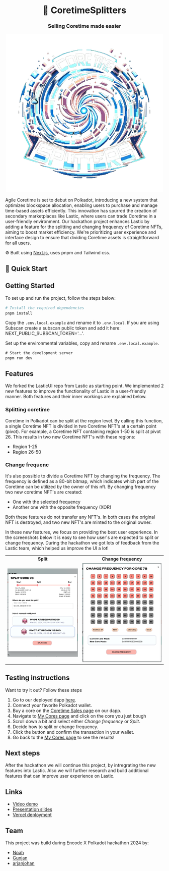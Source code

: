 <div align="center">
  <h1 align="center">🔄 CoretimeSplitters</h1>
  <h3>Selling Coretime made easier</h3>
  <img src="logo.png" alt="logo" />
</div>

Agile Coretime is set to debut on Polkadot, introducing a new system that optimizes blockspace allocation, enabling users to purchase and manage time-based assets efficiently. This innovation has spurred the creation of secondary marketplaces like Lastic, where users can trade Coretime in a user-friendly environment. Our hackathon project enhances Lastic by adding a feature for the splitting and changing frequency of Coretime NFTs, aiming to boost market efficiency. We're prioritizing user experience and interface design to ensure that dividing Coretime assets is straightforward for all users.

⚙️ Built using [Next.js](https://nextjs.org/), uses pnpm and Tailwind css.

## 🚀 Quick Start

## Getting Started

To set up and run the project, follow the steps below:

```bash
# Install the required dependencies
pnpm install
```

Copy the `.env.local.example` and rename it to `.env.local`. If you are using Subscan create a subscan public token and add it here: NEXT_PUBLIC_SUBSCAN_TOKEN='...'.

Set up the environmental variables, copy and rename `.env.local.example`.

```
# Start the development server
pnpm run dev
```

## Features
We forked the LasticUI repo from Lastic as starting point. We implemented 2 new features to improve the functionality of Lastic in a user-friendly manner. Both features and their inner workings are explained below.

### Splitting coretime
Coretime in Polkadot can be split at the region level. By calling this function, a single Coretime NFT is divided in two Coretime NFT's at a certain point (pivot). For example, a Coretime NFT containing region 1-50 is split at pivot 26. This results in two new Coretime NFT's with these regions:
- Region 1-25
- Region 26-50

### Change frequenc
It's also possible to divide a Coretime NFT by changing the frequency. The frequency is defined as a 80-bit bitmap, which indicates which part of the Coretime can be utilized by the owner of this nft. By changing frequency two new coretime NFT's are created:
- One with the selected frequency
- Another one with the opposite frequency (XOR)

Both these features do not transfer any NFT's. In both cases the original NFT is destroyed, and two new NFT's are minted to the original owner.

In these new features, we focus on providing the best user experience. In the screenshots below it is easy to see how user's are expected to split or change frequency. During the hackathon we got lots of feedback from the Lastic team, which helped us improve the UI a lot!

<p align="center">
  <table>
    <tr>
      <td align="center"><strong>Split</strong></td>
      <td align="center"><strong>Change frequency</strong></td>
    </tr>
    <tr>
      <td><img src="screenshot-split.png" width="100%" /></td>
      <td><img src="screenshot-change-frequency.png" width="100%" /></td>
    </tr>
  </table>
</p>

## Testing instructions

Want to try it out? Follow these steps
1. Go to our deployed dapp [here](https://polkadot-coretime-splitters.vercel.app/).
2. Connect your favorite Polkadot wallet.
3. Buy a core on the [Coretime Sales page](https://polkadot-coretime-splitters.vercel.app/bulkcore1) on our dapp.
4. Navigate to [My Cores page](https://polkadot-coretime-splitters.vercel.app/my-cores) and click on the core you just bough 
5. Scroll down a bit and select either *Change frequency* or *Split*.
6. Decide how to split or change frequency.
7. Click the button and confirm the transaction in your wallet.
8. Go back to the [My Cores page](https://polkadot-coretime-splitters.vercel.app/my-cores) to see the results!

## Next steps

After the hackathon we will continue this project, by intregrating the new features into Lastic. Also we will further research and build additional features that can improve user experience on Lastic.

## Links

- [Video demo]()
- [Presentation slides](https://docs.google.com/presentation/d/1R3a4RzGgCAwP-xCRWhWLP3KRvVsGh-guHrSSnsNFQkk/edit?usp=sharing)
- [Vercel deployment](https://coretime-splitters-ipopifsl3-arjanjohan.vercel.app)

## Team
This project was build during Encode X Polkadot hackathon 2024 by:

- [Noah](https://www.linkedin.com/in/njoeris/)
- [Gunjan](https://www.linkedin.com/in/gunjan321/)
- [arjanjohan](https://x.com/arjanjohan/)
